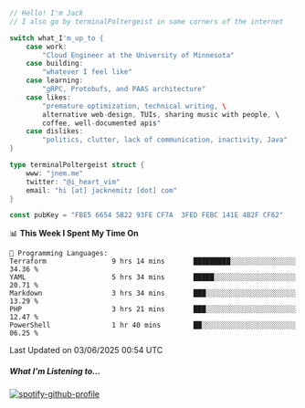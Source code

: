 ```go
// Hello! I'm Jack
// I also go by terminalPoltergeist in some corners of the internet

switch what_I'm_up_to {
    case work:
        "Cloud Engineer at the University of Minnesota"
    case building:
        "whatever I feel like"
    case learning:
        "gRPC, Protobufs, and PAAS architecture"
    case likes:
        "premature optimization, technical writing, \
        alternative web-design, TUIs, sharing music with people, \
        coffee, well-documented apis"
    case dislikes:
        "politics, clutter, lack of communication, inactivity, Java"
}

type terminalPoltergeist struct {
    www: "jnem.me"
    twitter: "@i_heart_vim"
    email: "hi [at] jacknemitz [dot] com"
}

const pubKey = "FBE5 6654 5B22 93FE CF7A  3FED FEBC 141E 4B2F CF62"
```

<!--START_SECTION:waka-->
📊 **This Week I Spent My Time On** 

```text
💬 Programming Languages: 
Terraform                9 hrs 14 mins       █████████░░░░░░░░░░░░░░░░   34.36 % 
YAML                     5 hrs 34 mins       █████░░░░░░░░░░░░░░░░░░░░   20.71 % 
Markdown                 3 hrs 34 mins       ███░░░░░░░░░░░░░░░░░░░░░░   13.29 % 
PHP                      3 hrs 21 mins       ███░░░░░░░░░░░░░░░░░░░░░░   12.47 % 
PowerShell               1 hr 40 mins        ██░░░░░░░░░░░░░░░░░░░░░░░   06.25 % 
```


 Last Updated on 03/06/2025 00:54 UTC
<!--END_SECTION:waka-->

##### What I'm Listening to...

[![spotify-github-profile](https://jnem.me/listening-item?maxAge=2592000)](https://jnem.me/listening)
